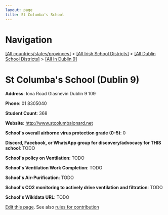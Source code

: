 ```yaml
---
layout: page
title: St Columba's School
---
```

# Navigation

[[All countries/states/provinces]](../../../..) > [[All Irish School Districts]](../../..) > [[All Dublin School Districts]](../..) > [[All In Dublin 9]](..)

# St Columba's School (Dublin 9)

**Address**: Iona Road Glasnevin Dublin 9 109

**Phone**: 01 8305040

**Student Count**: 368

**Website**: <http://www.stcolumbaionard.net>

**School's overall airborne virus protection grade (0-5)**: 0

**Discord, Facebook, or WhatsApp group for discovery/advocacy for THIS school**: TODO

**School's policy on Ventilation**: TODO

**School's Ventilation Work Completion**: TODO

**School's Air-Purification**: TODO

**School's CO2 monitoring to actively drive ventilation and filtration**: TODO

**School's Wikidata URL**: TODO


[Edit this page](https://github.com/ventilate-schools/Ireland/edit/main/./Dublin_9/St_Columba's_School.md). See also [rules for contribution](../../../contribution-rules/)